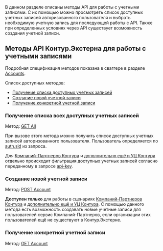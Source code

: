 В данном разделе описаны методы API для работы с учетными записями. С их помощью можно просмотреть список доступных учетных записей авторизованного пользователя и выбрать необходимую учетную запись для последующей работы с API. Также при определенных условиях через API существует возможность создания учетной записи.

## Методы API Контур.Экстерна для работы с учетными записями
Подробная спецификация методов показана в сваггере в разделе [Accounts](http://extern-api.testkontur.ru/swagger/ui/index#/Accounts).

Список доступных методов:
* [Получение списка доступных учетных записей](#2)
* [Создание новой учетной записи](#3)
* [Получение конкретной учетной записи](#4)

<a name="2"></a>
### Получение списка всех доступных учетных записей 
Метод: [GET All](http://extern-api.testkontur.ru/swagger/ui/index#!/Accounts/Accounts_GetAll)

При вызове этого метода можно получить список доступных учетных записей авторизованного пользователя. Пользователь определяется по [auth.sid](https://github.com/skbkontur/extern-api-docs/blob/master/manuals/auth.sid.md) из запроса. 

Для [Компаний-Партнеров Контура](https://github.com/skbkontur/extern-api-docs/blob/master/scenarios/Компания-партнер%20Контура.md) и [дополнительно ещё и УЦ Контура](https://github.com/skbkontur/extern-api-docs/blob/master/scenarios/Компания-партнер%20Удостоверяющего%20центра%20Контура.md) отдельно происходит фильтрация доступных учетных записей согласно переданному в запросе [api-key](https://github.com/skbkontur/extern-api-docs/blob/master/manuals/api-key.md).

<a name="3"></a>
### Создание новой учетной записи 
Метод: [POST Account](http://extern-api.testkontur.ru/swagger/ui/index#!/Accounts/Accounts_Create)

**Доступен только** для работы в сценариях [Компаний-Партнеров Контура](https://github.com/skbkontur/extern-api-docs/blob/master/scenarios/Компания-партнер%20Контура.md) и [дополнительно ещё и УЦ Контура](https://github.com/skbkontur/extern-api-docs/blob/master/scenarios/Компания-партнер%20Удостоверяющего%20центра%20Контура.md). С помощью данного метода есть возможность создавать новые учетные записи для пользователей сервис Компаний-Партнеров, если организации этих пользователей ещё не существуют в Контур.Экстерне.

<a name="4"></a>
### Получение конкретной учетной записи 
Метод: [GET Account](http://extern-api.testkontur.ru/swagger/ui/index#!/Accounts/Accounts_Get)
